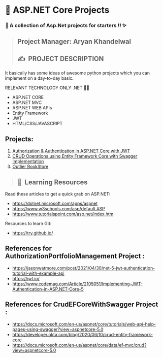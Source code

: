 # 👣 **ASP.NET Core Projects**
### 🧐 A collection of Asp.Net projects for starters !! ✨

>## **Project Manager: Aryan Khandelwal**
>## ✍&nbsp; PROJECT DESCRIPTION
It basically has some ideas of awesome python projects which you can implement on a day-to-day basic.

RELEVANT TECHNOLOGY
ONLY .NET 👨‍💻
* ASP.NET CORE
* ASP.NET MVC
* ASP.NET WEB APIs
* Entity Framework
* JWT
* HTML/CSS/JAVASCRIPT

## Projects:
1. [Authorization & Authentication in ASP.NET Core with JWT](https://github.com/ryan3142/Asp-Net-Core-Projects/tree/master/AuthorizationPortfolioManagement/AuthorizationPortfolioManagement)
2. [CRUD Operations using Entity Framework Core with Swagger Implementation](https://github.com/ryan3142/Asp-Net-Core-Projects/tree/master/CrudEFCoreWithSwagger/CrudEFCoreWithSwagger)
3. [Outlier BookStore](https://github.com/ryan3142/Asp-Net-Core-Projects/tree/master/OutLierBookStore)
>## 📝&nbsp; Learning Resources

Read these articles to get a quick grab on ASP.NET:
- https://dotnet.microsoft.com/apps/aspnet
- https://www.w3schools.com/asp/default.ASP
- https://www.tutorialspoint.com/asp.net/index.htm

Resources to learn Git:
-  https://try.github.io/

## References for AuthorizationPortfolioManagement Project :
- https://jasonwatmore.com/post/2021/04/30/net-5-jwt-authentication-tutorial-with-example-api
- https://jwt.io/
- https://www.codemag.com/Article/2105051/Implementing-JWT-Authentication-in-ASP.NET-Core-5

## References for CrudEFCoreWithSwagger Project :
- https://docs.microsoft.com/en-us/aspnet/core/tutorials/web-api-help-pages-using-swagger?view=aspnetcore-5.0
- https://developer.okta.com/blog/2020/06/10/crud-entity-framework-core
- https://docs.microsoft.com/en-us/aspnet/core/data/ef-mvc/crud?view=aspnetcore-5.0

